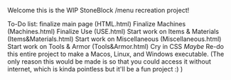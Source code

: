 Welcome this is the WIP StoneBlock /menu recreation project!



To-Do list:
finalize main page (HTML.html)
Finalize Machines (Machines.html)
Finalize Use (USE.html)
Start work on Items & Materials (Items&Materials.html)
Start work on Miscellaneous (Miscellaneous.html)
Start work on Tools & Armor (Tools&Armor.html)
Cry in CSS 
*Maybe* Re-do this entire project to make a Macos, Linux, and Windows executable. (The only reason this would be made is so that you could access it without internet, which is kinda pointless but it'll be a fun project :) )
